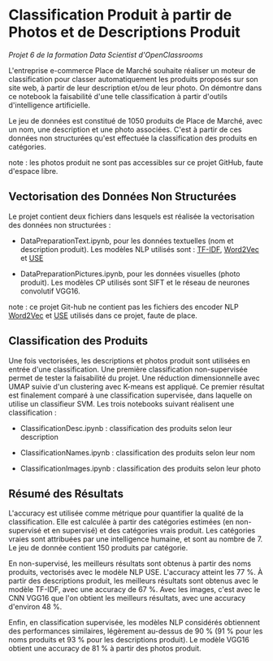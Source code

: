 # Classification Produit à partir de Photos et de Descriptions Produit

*Projet 6 de la formation Data Scientist d'OpenClassrooms*

L'entreprise e-commerce Place de Marché souhaite réaliser un moteur de classification pour classer automatiquement les produits proposés sur son site web, à partir de leur description et/ou de leur photo. On démontre dans ce notebook la faisabilité d'une telle classification à partir d'outils d'intelligence artificielle.


Le jeu de données est constitué de 1050 produits de Place de Marché, avec un nom, une description et une photo associées. C'est à partir de ces données non structurées qu'est effectuée la classification des produits en catégories.

note : les photos produit ne sont pas accessibles sur ce projet GitHub, faute d'espace libre.

## Vectorisation des Données Non Structurées


Le projet contient deux fichiers dans lesquels est réalisée la vectorisation des données non structurées :

- DataPreparationText.ipynb, pour les données textuelles (nom et description produit). Les modèles NLP utilisés sont : [TF-IDF](https://scikit-learn.org/stable/modules/generated/sklearn.feature_extraction.text.TfidfVectorizer.html), [Word2Vec](https://code.google.com/archive/p/word2vec/) et [USE]((https://tfhub.dev/google/universal-sentence-encoder/1))

- DataPreparationPictures.ipynb, pour les données visuelles (photo produit). Les modèles CP utilisés sont SIFT et le réseau de neurones convolutif VGG16.


note : ce projet Git-hub ne contient pas les fichiers des encoder NLP [Word2Vec](https://drive.google.com/file/d/0B7XkCwpI5KDYNlNUTTlSS21pQmM/edit?resourcekey=0-wjGZdNAUop6WykTtMip30g) et [USE](https://tfhub.dev/google/universal-sentence-encoder/1) utilisés dans ce projet, faute de place.


## Classification des Produits


Une fois vectorisées, les descriptions et photos produit sont utilisées en entrée d'une classification. Une première classification non-supervisée permet de tester la faisabilité du projet. Une réduction dimensionnelle avec UMAP suivie d'un clustering avec K-means est appliqué. Ce premier résultat est finalement comparé à une classification supervisée, dans laquelle on utilise un classifieur SVM. Les trois notebooks suivant réalisent une classification :

- ClassificationDesc.ipynb : classification des produits selon leur description

- ClassificationNames.ipynb : classification des produits selon leur nom

- ClassificationImages.ipynb : classification des produits selon leur photo


## Résumé des Résultats

L'accuracy est utilisée comme métrique pour quantifier la qualité de la classification. Elle est calculée à partir des catégories estimées (en non-supervisé et en supervisé) et des catégories vrais produit. Les catégories vraies sont attribuées par une intelligence humaine, et sont au nombre de 7. Le jeu de donnée contient 150 produits par catégorie.


En non-supervisé, les meilleurs résultats sont obtenus à partir des noms produits, vectorisés avec le modèle NLP USE. L'accuracy atteint les 77 %. À partir des descriptions produit, les meilleurs résultats sont obtenus avec le modèle TF-IDF, avec une accuracy de 67 %. Avec les images, c'est avec le CNN VGG16 que l'on obtient les meilleurs résultats, avec une accuracy d'environ 48 %.


Enfin, en classification supervisée, les modèles NLP considérés obtiennent des performances similaires, légèrement au-dessus de 90 % (91 % pour les noms produits et 93 % pour les descriptions produit). Le modèle VGG16 obtient une accuracy de 81 % à partir des photos produit.
